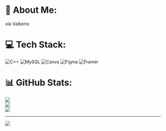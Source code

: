 # 💫 About Me:
ola Valberio


# 💻 Tech Stack:
![C++](https://img.shields.io/badge/c++-%2300599C.svg?style=for-the-badge&logo=c%2B%2B&logoColor=white) ![MySQL](https://img.shields.io/badge/mysql-4479A1.svg?style=for-the-badge&logo=mysql&logoColor=white) ![Canva](https://img.shields.io/badge/Canva-%2300C4CC.svg?style=for-the-badge&logo=Canva&logoColor=white) ![Figma](https://img.shields.io/badge/figma-%23F24E1E.svg?style=for-the-badge&logo=figma&logoColor=white) ![Framer](https://img.shields.io/badge/Framer-black?style=for-the-badge&logo=framer&logoColor=blue)
# 📊 GitHub Stats:
![](https://github-readme-stats.vercel.app/api?username=Valberio80&theme=transparent&hide_border=false&include_all_commits=true&count_private=true)<br/>
![](https://github-readme-streak-stats.herokuapp.com/?user=Valberio80&theme=transparent&hide_border=false)<br/>
![](https://github-readme-stats.vercel.app/api/top-langs/?username=Valberio80&theme=transparent&hide_border=false&include_all_commits=true&count_private=true&layout=compact)

---
[![](https://visitcount.itsvg.in/api?id=Valberio80&icon=0&color=0)](https://visitcount.itsvg.in)

<!-- Proudly created with GPRM ( https://gprm.itsvg.in ) -->
